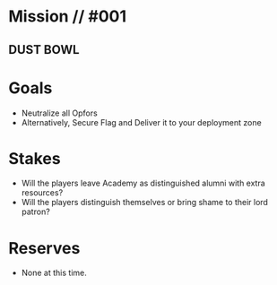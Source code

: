 # Mission // #001
## DUST BOWL
# Goals
- Neutralize all Opfors
- Alternatively, Secure Flag and Deliver it to your deployment zone

# Stakes
- Will the players leave Academy as distinguished alumni with extra resources?
- Will the players distinguish themselves or bring shame to their lord patron?

# Reserves
- None at this time.